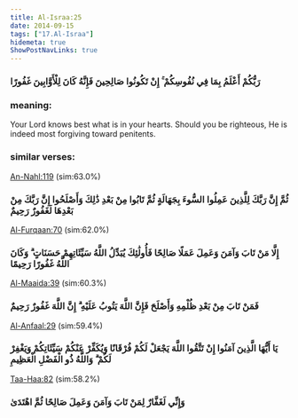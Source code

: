 ```yaml
---
title: Al-Israa:25
date: 2014-09-15
tags: ["17.Al-Israa"]
hidemeta: true 
ShowPostNavLinks: true 
---
```

### رَبُّكُمْ أَعْلَمُ بِمَا فِي نُفُوسِكُمْ ۚ إِنْ تَكُونُوا صَالِحِينَ فَإِنَّهُ كَانَ لِلْأَوَّابِينَ غَفُورًا
### meaning: 
Your Lord knows best what is in your hearts. Should you be righteous, He is indeed most forgiving toward penitents.
### similar verses: 

[An-Nahl:119](/16/119) (sim:63.0%)

### ثُمَّ إِنَّ رَبَّكَ لِلَّذِينَ عَمِلُوا السُّوءَ بِجَهَالَةٍ ثُمَّ تَابُوا مِنْ بَعْدِ ذَٰلِكَ وَأَصْلَحُوا إِنَّ رَبَّكَ مِنْ بَعْدِهَا لَغَفُورٌ رَحِيمٌ

[Al-Furqaan:70](/25/70) (sim:62.0%)

### إِلَّا مَنْ تَابَ وَآمَنَ وَعَمِلَ عَمَلًا صَالِحًا فَأُولَٰئِكَ يُبَدِّلُ اللَّهُ سَيِّئَاتِهِمْ حَسَنَاتٍ ۗ وَكَانَ اللَّهُ غَفُورًا رَحِيمًا

[Al-Maaida:39](/5/39) (sim:60.3%)

### فَمَنْ تَابَ مِنْ بَعْدِ ظُلْمِهِ وَأَصْلَحَ فَإِنَّ اللَّهَ يَتُوبُ عَلَيْهِ ۗ إِنَّ اللَّهَ غَفُورٌ رَحِيمٌ

[Al-Anfaal:29](/8/29) (sim:59.4%)

### يَا أَيُّهَا الَّذِينَ آمَنُوا إِنْ تَتَّقُوا اللَّهَ يَجْعَلْ لَكُمْ فُرْقَانًا وَيُكَفِّرْ عَنْكُمْ سَيِّئَاتِكُمْ وَيَغْفِرْ لَكُمْ ۗ وَاللَّهُ ذُو الْفَضْلِ الْعَظِيمِ

[Taa-Haa:82](/20/82) (sim:58.2%)

### وَإِنِّي لَغَفَّارٌ لِمَنْ تَابَ وَآمَنَ وَعَمِلَ صَالِحًا ثُمَّ اهْتَدَىٰ
